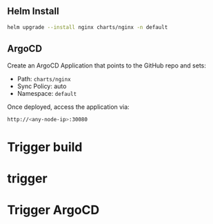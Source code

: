 ## Helm Install
```bash
helm upgrade --install nginx charts/nginx -n default
```

## ArgoCD
Create an ArgoCD Application that points to the GitHub repo and sets:
- Path: `charts/nginx`
- Sync Policy: auto
- Namespace: `default`

Once deployed, access the application via:
```bash
http://<any-node-ip>:30080
```
# Trigger build
# trigger
# Trigger ArgoCD
